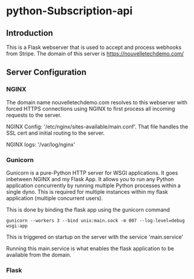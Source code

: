 # python-Subscription-api

## Introduction

This is a Flask webserver that is used to accept and process webhooks from Stripe.  The domain of this server is https://nouvelletechdemo.com/


## Server Configuration

### NGINX


The domain name nouvelletechdemo.com resolves to this webserver with forced HTTPS connections using NGINX to first process all incoming requests to the server.  

NGINX Config: '/etc/nginx/sites-available/main.conf'.
That file handles the SSL cert and initial routing to the server.

NGINX logs: '/var/log/nginx'

### Gunicorn

Gunicorn is a pure-Python HTTP server for WSGI applications. It goes inbetween NGINX and my Flask App. It allows you to run any Python application concurrently by running multiple Python processes within a single dyno. This is required for multiple instances within my flask application (multiple concurrent users).

This is done by binding the flask app using the gunicorn command 
```
gunicorn --workers 3 --bind unix:main.sock -m 007 --log-level=debug wsgi:app
```

This is triggered on startup on the server with the service 'main.service'

Running this main.service is what enables the flask application to be available from the domain.

### Flask
